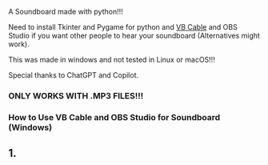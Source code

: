 A Soundboard made with python!!!

Need to install Tkinter and Pygame for python and [VB Cable](https://vb-audio.com/Cable/) and OBS Studio if you want other people to hear your soundboard (Alternatives might work).

This was made in windows and not tested in Linux or macOS!!!

Special thanks to ChatGPT and Copilot.

### ONLY WORKS WITH .MP3 FILES!!!

### How to Use VB Cable and OBS Studio for Soundboard (Windows)

## 1.

